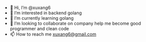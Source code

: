 - 👋 Hi, I’m @xuxang6
- 👀 I’m interested in backend golang
- 🌱 I’m currently learning golang
- 💞️ I’m looking to collaborate on company help me become good programmer and clean code
 - 📫 How to reach me xuxang6@gmail.com

<!---
xuxang6/xuxang6 is a ✨ special ✨ repository because its `README.md` (this file) appears on your GitHub profile.
You can click the Preview link to take a look at your changes.
--->
